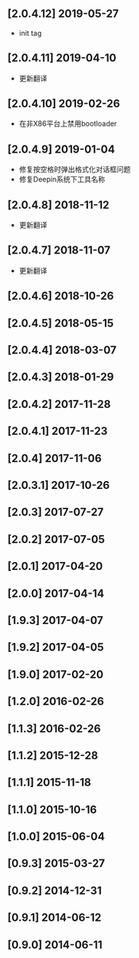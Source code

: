 ## [2.0.4.12] 2019-05-27

*  init tag

## [2.0.4.11] 2019-04-10

*  更新翻译

## [2.0.4.10] 2019-02-26

*  在非X86平台上禁用bootloader

## [2.0.4.9] 2019-01-04

*  修复按空格时弹出格式化对话框问题
*  修复Deepin系统下工具名称

## [2.0.4.8] 2018-11-12

*  更新翻译

## [2.0.4.7] 2018-11-07

*  更新翻译

## [2.0.4.6] 2018-10-26


## [2.0.4.5] 2018-05-15


## [2.0.4.4] 2018-03-07


## [2.0.4.3] 2018-01-29


## [2.0.4.2] 2017-11-28


## [2.0.4.1] 2017-11-23


## [2.0.4] 2017-11-06


## [2.0.3.1] 2017-10-26


## [2.0.3] 2017-07-27


## [2.0.2] 2017-07-05


## [2.0.1] 2017-04-20


## [2.0.0] 2017-04-14


## [1.9.3] 2017-04-07


## [1.9.2] 2017-04-05


## [1.9.0] 2017-02-20


## [1.2.0] 2016-02-26


## [1.1.3] 2016-02-26


## [1.1.2] 2015-12-28


## [1.1.1] 2015-11-18


## [1.1.0] 2015-10-16


## [1.0.0] 2015-06-04


## [0.9.3] 2015-03-27


## [0.9.2] 2014-12-31


## [0.9.1] 2014-06-12


## [0.9.0] 2014-06-11


